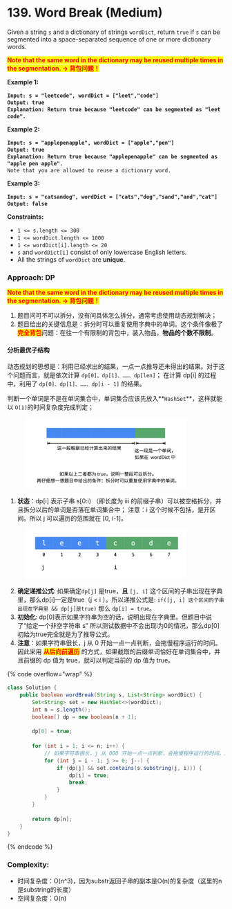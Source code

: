 # 139. Word Break (Medium)

Given a string `s` and a dictionary of strings `wordDict`, return `true` if `s` can be segmented into a space-separated sequence of one or more dictionary words.

<mark style="color:red;">**Note that the same word in the dictionary may be reused multiple times in the segmentation. -> 背包问题！**</mark>

**Example 1:**

<pre><code><strong>Input: s = "leetcode", wordDict = ["leet","code"]
</strong><strong>Output: true
</strong><strong>Explanation: Return true because "leetcode" can be segmented as "leet code".
</strong></code></pre>

**Example 2:**

<pre><code><strong>Input: s = "applepenapple", wordDict = ["apple","pen"]
</strong><strong>Output: true
</strong><strong>Explanation: Return true because "applepenapple" can be segmented as "apple pen apple".
</strong>Note that you are allowed to reuse a dictionary word.
</code></pre>

**Example 3:**

<pre><code><strong>Input: s = "catsandog", wordDict = ["cats","dog","sand","and","cat"]
</strong><strong>Output: false
</strong></code></pre>

**Constraints:**

* `1 <= s.length <= 300`
* `1 <= wordDict.length <= 1000`
* `1 <= wordDict[i].length <= 20`
* `s` and `wordDict[i]` consist of only lowercase English letters.
* All the strings of `wordDict` are **unique**.



### Approach: DP

<mark style="color:red;">**Note that the same word in the dictionary may be reused multiple times in the segmentation. -> 背包问题！**</mark>

1. 题目问可不可以拆分，没有问具体怎么拆分，通常考虑使用动态规划解决；&#x20;
2. 题目给出的关键信息是：拆分时可以重复使用字典中的单词。这个条件像极了 <mark style="color:red;">**完全背包**</mark>问题：在往一个有限制的背包中，装入物品，**物品的个数不限制**。

#### 分析最优子结构

&#x20;动态规划的思想是：利用已经求出的结果，一点一点推导还未得出的结果。对于这个问题而言，就是依次计算 `dp[0]、dp[1]、……、dp[len]`； 在计算 dp\[i] 的过程中，利用了 `dp[0]、dp[1]、……、dp[i - 1]` 的结果。

判断一个单词是不是在单词集合中，单词集合应该先放入**`HashSet`**，这样就能以 `O(1)`的时间复杂度完成判定；

<figure><img src="../../../.gitbook/assets/image (18).png" alt="" width="375"><figcaption></figcaption></figure>

1. **状态**：dp\[i] 表示子串 s\[0:i) （即长度为 iii 的前缀子串）可以被空格拆分，并且拆分以后的单词是否落在单词集合中； 注意：i 这个时候不包括，是开区间。所以 j 可以遍历的范围就在 \[0, i-1]。

<figure><img src="../../../.gitbook/assets/image (19).png" alt="" width="375"><figcaption></figcaption></figure>

2. **确定递推公式**: 如果确定`dp[j]` 是true，**且** `[j, i]` 这个区间的子串出现在字典里，那么dp\[i]一定是true（j < i ）。所以递推公式是: `if([j, i] 这个区间的子串出现在字典里 && dp[j]是true)` 那么 `dp[i] = true`。
3. **初始化**: dp\[0]表示如果字符串为空的话，说明出现在字典里。但题目中说了“给定一个非空字符串 s” 所以测试数据中不会出现i为0的情况，那么dp\[0]初始为true完全就是为了推导公式。
4. **注意**：如果字符串很长，j 从 0 开始一点一点判断，会拖慢程序运行的时间。因此采用 <mark style="color:red;">**从后向前遍历**</mark> 的方式，如果截取的后缀单词恰好在单词集合中，并且前缀的 dp 值为 true，就可以判定当前的 dp 值为 true。

{% code overflow="wrap" %}
```java
class Solution {
    public boolean wordBreak(String s, List<String> wordDict) {
        Set<String> set = new HashSet<>(wordDict);
        int n = s.length();
        boolean[] dp = new boolean[n + 1];

        dp[0] = true;

        for (int i = 1; i <= n; i++) {
            // 如果字符串很长，j 从 000 开始一点一点判断，会拖慢程序运行的时间。因此采用 从后向前遍历 的方式，如果截取的后缀单词恰好在单词集合中，并且前缀的 dp 值为 true，就可以判定当前的 dp 值为 true。
            for (int j = i - 1; j >= 0; j--) {
                if (dp[j] && set.contains(s.substring(j, i))) {
                    dp[i] = true;
                    break;
                }
            }
        }

        return dp[n];
    }
}
```
{% endcode %}

### Complexity:

* 时间复杂度：O(n^3)，因为substr返回子串的副本是O(n)的复杂度（这里的n是substring的长度）
* 空间复杂度：O(n)
